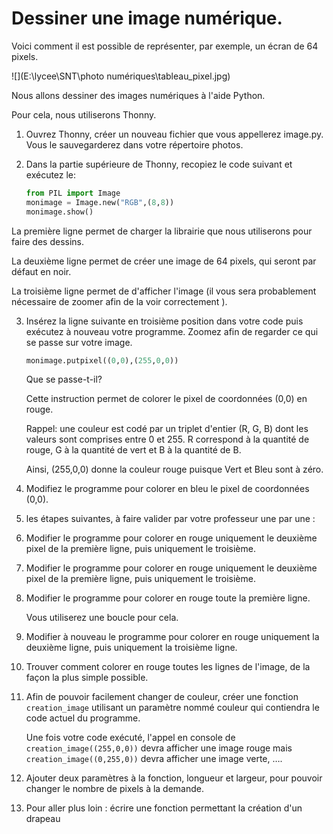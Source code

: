 # Dessiner une image numérique. 

Voici comment il est possible de représenter, par exemple, un écran de 64 pixels. 

![](E:\lycee\SNT\photo numériques\tableau_pixel.jpg)

Nous allons dessiner des images numériques à l'aide Python. 

Pour cela, nous utiliserons Thonny. 

1. Ouvrez Thonny, créer un nouveau fichier que vous appellerez image.py. Vous le sauvegarderez dans votre répertoire photos. 

2. Dans la partie supérieure de Thonny, recopiez le code suivant et exécutez le:

   ```python
   from PIL import Image 
   monimage = Image.new("RGB",(8,8))
   monimage.show()
   ```

   

La première ligne permet de charger la librairie que nous utiliserons pour faire des dessins. 

La deuxième ligne permet de créer une image de 64 pixels, qui seront par défaut en noir. 

La troisième ligne permet de d'afficher l'image (il vous sera probablement nécessaire de zoomer afin de la voir correctement ). 

3. Insérez la ligne suivante en troisième position dans votre code puis exécutez à nouveau votre programme. Zoomez afin de regarder ce qui se passe sur votre image. 

   ```python
   monimage.putpixel((0,0),(255,0,0))
   ```

   Que se passe-t-il? 

   Cette instruction permet de colorer le pixel de coordonnées (0,0) en rouge. 

   Rappel: une couleur est codé par un triplet d'entier (R, G, B) dont les valeurs sont comprises entre 0 et 255. R correspond à la quantité de rouge, G à la quantité de vert et B à la quantité de B. 

   Ainsi, (255,0,0) donne la couleur rouge puisque Vert et Bleu sont à zéro. 

4. Modifiez le programme pour colorer en bleu le pixel de coordonnées (0,0). 

5.  les étapes suivantes, à faire valider par votre professeur une par une :

   1. Modifier le programme pour colorer en rouge uniquement le deuxième pixel de la première ligne, puis uniquement le troisième.

6. Modifier le programme pour colorer en rouge uniquement le deuxième pixel de la première ligne, puis uniquement le troisième.

7. Modifier le programme pour colorer en rouge toute la première ligne. 

   Vous utiliserez une boucle pour cela.

8. Modifier à nouveau le programme pour colorer en rouge uniquement la deuxième ligne, puis uniquement la troisième ligne.  

9. Trouver comment colorer en rouge toutes les lignes de l'image, de la façon la plus simple possible.  

10. Afin de pouvoir facilement changer de couleur, créer une fonction `creation_image` utilisant un paramètre nommé couleur qui contiendra le code actuel du programme.

    Une fois votre code exécuté, l'appel en console de `creation_image((255,0,0))` devra afficher une image rouge mais `creation_image((0,255,0))` devra afficher une image verte, ….

11. Ajouter deux paramètres à la fonction, longueur et largeur, pour pouvoir changer le nombre de pixels à la demande.

12. Pour aller plus loin : écrire une fonction permettant la création d'un drapeau

    